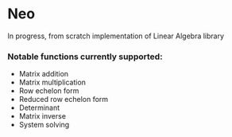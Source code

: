 # Neo
In progress, from scratch implementation of Linear Algebra library

### Notable functions currently supported:
  * Matrix addition
  * Matrix multiplication
  * Row echelon form
  * Reduced row echelon form
  * Determinant
  * Matrix inverse
  * System solving
  
